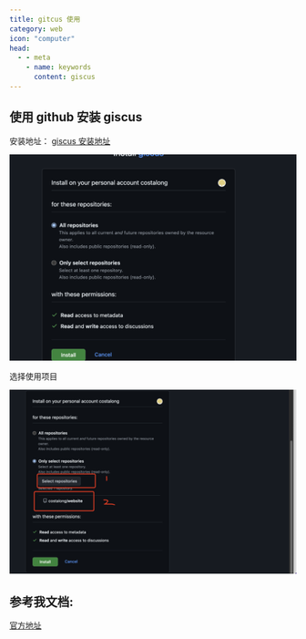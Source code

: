 ```yaml
---
title: gitcus 使用
category: web
icon: "computer"
head:
  - - meta
    - name: keywords
      content: giscus
---
```


## 使用 github 安装 giscus

安装地址：  [giscus 安装地址](https://github.com/apps/giscus/installations/new)

![安装](./images/gisucs-one.png)

选择使用项目

![安装](./images/giscus-two.png)


## 参考我文档:

[官方地址](https://giscus.app/zh-CN)